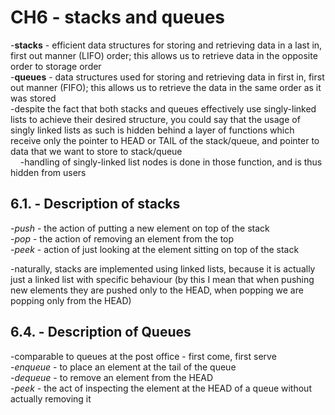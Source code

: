 # CH6 - stacks and queues  
-**stacks** - efficient data structures for storing and retrieving data in a last in, first out manner (LIFO) order; this allows us to retrieve data in the opposite order to storage order  
-**queues** - data structures used for storing and retrieving data in first in, first out manner (FIFO); this allows us to retrieve the data in the same order as it was stored  
-despite the fact that both stacks and queues effectively use singly-linked lists to achieve their desired structure, you could say that the usage of singly linked lists as such is hidden behind a layer of functions which receive only the pointer to HEAD or TAIL of the stack/queue, and pointer to data that we want to store to stack/queue  
&nbsp;&nbsp;&nbsp;&nbsp;-handling of singly-linked list nodes is done in those function, and is thus hidden from users
  
## 6.1. - Description of stacks  
-*push* - the action of putting a new element on top of the stack  
-*pop* - the action of removing an element from the top  
-*peek* - action of just looking at the element sitting on top of the stack  
  
-naturally, stacks are implemented using linked lists, because it is actually just a linked list with specific behaviour (by this I mean that when pushing new elements they are pushed only to the HEAD, when popping we are popping only from the HEAD)  
  
## 6.4. - Description of Queues  
-comparable to queues at the post office - first come, first serve  
-*enqueue* - to place an element at the tail of the queue  
-*dequeue* - to remove an element from the HEAD  
-*peek* - the act of inspecting the element at the HEAD of a queue without actually removing it  
